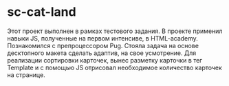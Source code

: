 # sc-cat-land
Этот проект выполнен в рамках тестового задания.
В проекте применил навыки JS, полученные на первом интенсиве, в HTML-academy.
Познакомился с препроцессором Pug.
Стояла задача на основе десктопного макета сделать адаптив, на свое усмотрение.
Для реализации сортировки карточек, вынес разметку карточки в тег Template и с помощью JS отрисовал необходимое количество карточек на странице.
